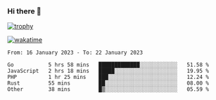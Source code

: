### Hi there 👋

[![trophy](https://github-profile-trophy.vercel.app/?username=cxnky&theme=dracula)](https://github.com/ryo-ma/github-profile-trophy)

[![wakatime](https://wakatime.com/badge/user/1c39c599-5497-41b9-a5be-2c4676e7fd23.svg)](https://wakatime.com/@1c39c599-5497-41b9-a5be-2c4676e7fd23)
<!--START_SECTION:waka-->

```text
From: 16 January 2023 - To: 22 January 2023

Go           5 hrs 58 mins   █████████████░░░░░░░░░░░░   51.58 %
JavaScript   2 hrs 18 mins   █████░░░░░░░░░░░░░░░░░░░░   19.95 %
PHP          1 hr 25 mins    ███░░░░░░░░░░░░░░░░░░░░░░   12.24 %
Rust         55 mins         ██░░░░░░░░░░░░░░░░░░░░░░░   08.00 %
Other        38 mins         █▒░░░░░░░░░░░░░░░░░░░░░░░   05.59 %
```

<!--END_SECTION:waka-->
